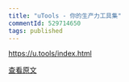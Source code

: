 ```yaml
---
title: "uTools - 你的生产力工具集"
commentId: 529714650
tags: published
---
```


https://u.tools/index.html
    
[查看原文](https://github.com/lotosbin/lotosbin.github.io/issues/120)
    